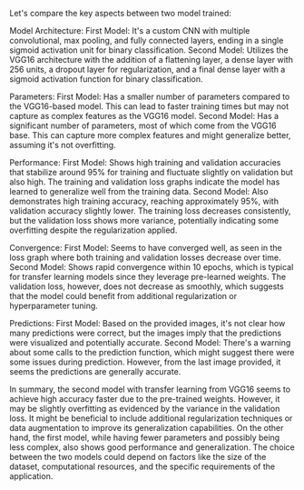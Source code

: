 Let's compare the key aspects between two model trained:

Model Architecture:
First Model: It's a custom CNN with multiple convolutional, max pooling, and fully connected layers, ending in a single sigmoid activation unit for binary classification.
Second Model: Utilizes the VGG16 architecture with the addition of a flattening layer, a dense layer with 256 units, a dropout layer for regularization, and a final dense layer with a sigmoid activation function for binary classification.

Parameters:
First Model: Has a smaller number of parameters compared to the VGG16-based model. This can lead to faster training times but may not capture as complex features as the VGG16 model.
Second Model: Has a significant number of parameters, most of which come from the VGG16 base. This can capture more complex features and might generalize better, assuming it's not overfitting.

Performance:
First Model: Shows high training and validation accuracies that stabilize around 95% for training and fluctuate slightly on validation but also high. The training and validation loss graphs indicate the model has learned to generalize well from the training data.
Second Model: Also demonstrates high training accuracy, reaching approximately 95%, with validation accuracy slightly lower. The training loss decreases consistently, but the validation loss shows more variance, potentially indicating some overfitting despite the regularization applied.

Convergence:
First Model: Seems to have converged well, as seen in the loss graph where both training and validation losses decrease over time.
Second Model: Shows rapid convergence within 10 epochs, which is typical for transfer learning models since they leverage pre-learned weights. The validation loss, however, does not decrease as smoothly, which suggests that the model could benefit from additional regularization or hyperparameter tuning.

Predictions:
First Model: Based on the provided images, it's not clear how many predictions were correct, but the images imply that the predictions were visualized and potentially accurate.
Second Model: There's a warning about some calls to the prediction function, which might suggest there were some issues during prediction. However, from the last image provided, it seems the predictions are generally accurate.

In summary, the second model with transfer learning from VGG16 seems to achieve high accuracy faster due to the pre-trained weights. However, it may be slightly overfitting as evidenced by the variance in the validation loss. It might be beneficial to include additional regularization techniques or data augmentation to improve its generalization capabilities. On the other hand, the first model, while having fewer parameters and possibly being less complex, also shows good performance and generalization. The choice between the two models could depend on factors like the size of the dataset, computational resources, and the specific requirements of the application.
